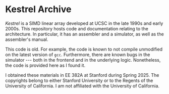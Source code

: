 # Kestrel Archive

*Kestrel* is a SIMD linear array developed at UCSC in the late 1990s and early
2000s. This repository hosts code and documentation relating to the
architecture. In particular, it has an assembler and a simulator, as well as the
assembler's manual.

This code is old. For example, the code is known to not compile unmodified on
the latest version of `gcc`. Furthermore, there are known bugs in the simulator
--- both in the frontend and in the underlying logic. Nonetheless, the code is
provided here as I found it.

I obtained these materials in EE 382A at Stanford during Spring 2025. The
copyrights belong to either Stanford University or to the Regents of the
University of California. I am not affiliated with the University of California.
